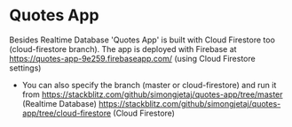 # Quotes App

Besides Realtime Database 'Quotes App' is built with Cloud Firestore too (cloud-firestore branch).  The app is deployed with Firebase at https://quotes-app-9e259.firebaseapp.com/ (using Cloud Firestore settings)

* You can also specify the branch (master or cloud-firestore) and run it from
https://stackblitz.com/github/simongjetaj/quotes-app/tree/master (Realtime Database)  https://stackblitz.com/github/simongjetaj/quotes-app/tree/cloud-firestore (Cloud Firestore)  
